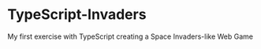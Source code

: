 TypeScript-Invaders
===================

My first exercise with TypeScript creating a Space Invaders-like Web Game